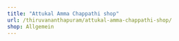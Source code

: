 ```yaml
---
title: "Attukal Amma Chappathi shop"
url: /thiruvananthapuram/attukal-amma-chappathi-shop/
shop: Allgemein
---
```

